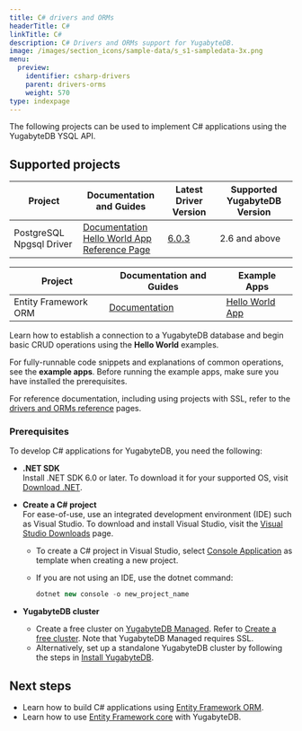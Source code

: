 ```yaml
---
title: C# drivers and ORMs
headerTitle: C#
linkTitle: C#
description: C# Drivers and ORMs support for YugabyteDB.
image: /images/section_icons/sample-data/s_s1-sampledata-3x.png
menu:
  preview:
    identifier: csharp-drivers
    parent: drivers-orms
    weight: 570
type: indexpage
---
```


The following projects can be used to implement C# applications using the YugabyteDB YSQL API.

## Supported projects

| Project | Documentation and Guides | Latest Driver Version | Supported YugabyteDB Version |
| ------- | ------------------------ | ------------------------ | ---------------------|
| PostgreSQL Npgsql Driver | [Documentation](postgres-npgsql) <br /> [Hello World App](../../quick-start/build-apps/csharp/ysql)<br /> [Reference Page](../../reference/drivers/csharp/postgres-npgsql-reference/) | [6.0.3](https://www.nuget.org/packages/Npgsql/) | 2.6 and above

| Project | Documentation and Guides | Example Apps |
| ------- | ------------------------ | ------------ |
| Entity Framework ORM | [Documentation](entityframework) | [Hello World App](../../quick-start/build-apps/csharp/ysql-entity-framework/) |

<!-- | Project | Type | Support | Examples |
| :------ | :--- | :-------| :------- |
| [PostgreSQL Npgsql](postgres-npgsql) | C# Driver | Full | [Hello World](/preview/quick-start/build-apps/csharp/ysql)<br />[CRUD](postgres-npgsql) |
| [EntityFramework](entityframework) | ORM |  Full | [Hello World](/preview/quick-start/build-apps/csharp/ysql-entity-framework/)<br />[CRUD](entityframework) | -->

Learn how to establish a connection to a YugabyteDB database and begin basic CRUD operations using the **Hello World** examples.

For fully-runnable code snippets and explanations of common operations, see the **example apps**. Before running the example apps, make sure you have installed the prerequisites.

For reference documentation, including using projects with SSL, refer to the [drivers and ORMs reference](../../reference/drivers/csharp/postgres-npgsql-reference/) pages.

### Prerequisites

To develop C# applications for YugabyteDB, you need the following:

- **.NET SDK**\
  Install .NET SDK 6.0 or later. To download it for your supported OS, visit [Download .NET](https://dotnet.microsoft.com/en-us/download).

- **Create a C# project**\
   For ease-of-use, use an integrated development environment (IDE) such as Visual Studio. To download and install Visual Studio, visit the [Visual Studio Downloads](https://visualstudio.microsoft.com/downloads/) page.
  - To create a C# project in Visual Studio, select [Console Application](https://docs.microsoft.com/en-us/dotnet/core/tutorials/with-visual-studio?pivots=dotnet-6-0) as template when creating a new project.
  - If you are not using an IDE, use the dotnet command:

    ```csharp
    dotnet new console -o new_project_name
    ```

- **YugabyteDB cluster**
  - Create a free cluster on [YugabyteDB Managed](https://www.yugabyte.com/cloud/). Refer to [Create a free cluster](../../yugabyte-cloud/cloud-basics/create-clusters-free/). Note that YugabyteDB Managed requires SSL.
  - Alternatively, set up a standalone YugabyteDB cluster by following the steps in [Install YugabyteDB](../../quick-start/).

## Next steps

- Learn how to build C# applications using [Entity Framework ORM](entityframework/).
- Learn how to use [Entity Framework core](../../integrations/entity-framework/) with YugabyteDB.
